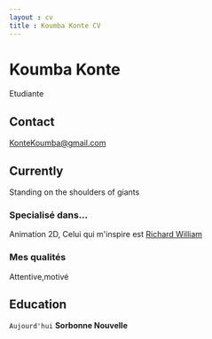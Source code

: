 ```yaml
---
layout : cv
title : Koumba Konte CV
---
```

<link rel="stylesheet" href="/assets/css/style.css">

# Koumba Konte
Etudiante

## Contact

<div id ="Mon adresse mail">
<a href="KonteKoumba@gmail.com">KonteKoumba@gmail.com</a>
  
</div>

## Currently

Standing on the shoulders of giants

### Specialisé dans...

Animation 2D, Celui qui m'inspire est [Richard William](https://fr.wikipedia.org/wiki/Richard_Williams_animateur)


### Mes qualités
Attentive,motivé


## Education 

`Aujourd'hui`
__Sorbonne Nouvelle__




